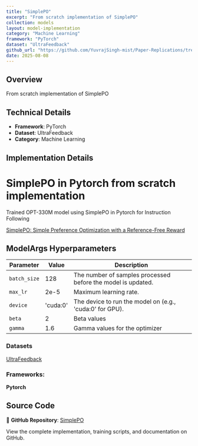 ```yaml
---
title: "SimplePO"
excerpt: "From scratch implementation of SimplePO"
collection: models
layout: model-implementation
category: "Machine Learning"
framework: "PyTorch"
dataset: "UltraFeedback"
github_url: "https://github.com/YuvrajSingh-mist/Paper-Replications/tree/master/SimplePO"
date: 2025-08-08
---
```


## Overview
From scratch implementation of SimplePO

## Technical Details
- **Framework**: PyTorch
- **Dataset**: UltraFeedback
- **Category**: Machine Learning

## Implementation Details

# SimplePO in Pytorch from scratch implementation

Trained OPT-330M model using SimplePO in Pytorch for Instruction Following

[SimplePO: Simple Preference Optimization with a Reference-Free Reward](https://arxiv.org/abs/2405.14734)

## ModelArgs Hyperparameters

| Parameter    | Value    | Description                                                                 
|--------------|----------|-----------------------------------------------------------------------------|
| `batch_size` | 128        | The number of samples processed before the model is updated.                |
| `max_lr`     | 2e-5     | Maximum learning rate.                                                      |
| `device`     | 'cuda:0' | The device to run the model on (e.g., 'cuda:0' for GPU).                    |
| `beta`      | 2 | Beta values                                                                 |           
| `gamma`| 1.6     | Gamma values for the optimizer                                       |


### Datasets

[UltraFeedback](https://huggingface.co/datasets/argilla/ultrafeedback-binarized-preferences-cleaned)

### Frameworks:
**Pytorch**

## Source Code
📁 **GitHub Repository**: [SimplePO](https://github.com/YuvrajSingh-mist/Paper-Replications/tree/master/SimplePO)

View the complete implementation, training scripts, and documentation on GitHub.
